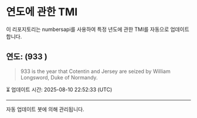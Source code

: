 
# 연도에 관한 TMI

이 리포지토리는 numbersapi를 사용하여 특정 년도에 관한 TMI를 자동으로 업데이트합니다.

## 연도: (933 )
> 933 is the year that Cotentin and Jersey are seized by William Longsword, Duke of Normandy.

⏳ 업데이트 시간: 2025-08-10 22:52:33 (UTC)

---
자동 업데이트 봇에 의해 관리됩니다.
